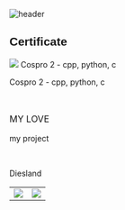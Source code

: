  ![header](https://capsule-render.vercel.app/api?type=waving&color=white&fontColor=black&text=MY_INFO&fontSize=25)
     <h2 style="font-family: Impact, Haettenschweiler, 'Arial Narrow Bold', sans-serif;">Certificate</h2>
   <p> <p><img style="size: 20px;" src="https://docs.microsoft.com/ko-kr/media/learn/certification/badges/mta-badge.svg"/> Cospro 2 - cpp, python, c </p> Cospro 2 - cpp, python, c </p>
    <br>
    <p style="font-style: normal; font-size: medium;">MY LOVE</p>
    <table>
	<tr style="border: none;"> 
		<td><img src="https://img.shields.io/badge/C-A8B9CC?style=flat-square&logo=C&logoColor=white"/></a></td> 
		<td><img src="https://img.shields.io/badge/C++-00599C?style=flat-square&logo=CPP&logoColor=white"/></a></td> 
	</tr>
	<p>my project</p>
	<br>
	<p>Diesland</p>
    </table>
